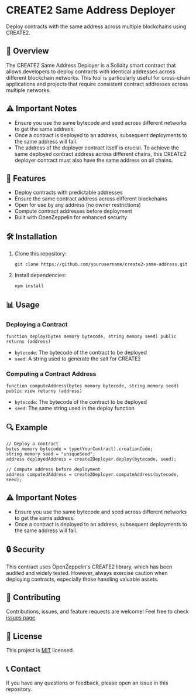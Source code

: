 # CREATE2 Same Address Deployer

Deploy contracts with the same address across multiple blockchains using CREATE2.

## 📖 Overview

The CREATE2 Same Address Deployer is a Solidity smart contract that allows developers to deploy contracts with identical addresses across different blockchain networks. This tool is particularly useful for cross-chain applications and projects that require consistent contract addresses across multiple networks.

## ⚠️ Important Notes

- Ensure you use the same bytecode and seed across different networks to get the same address.
- Once a contract is deployed to an address, subsequent deployments to the same address will fail.
- The address of the deployer contract itself is crucial. To achieve the same deployed contract address across different chains, this CREATE2 deployer contract must also have the same address on all chains.

## 🌟 Features

- Deploy contracts with predictable addresses
- Ensure the same contract address across different blockchains
- Open for use by any address (no owner restrictions)
- Compute contract addresses before deployment
- Built with OpenZeppelin for enhanced security

## 🛠 Installation

1. Clone this repository:
   ```
   git clone https://github.com/yourusername/create2-same-address.git
   ```
2. Install dependencies:
   ```
   npm install
   ```

## 📊 Usage

### Deploying a Contract

```solidity
function deploy(bytes memory bytecode, string memory seed) public returns (address)
```

- `bytecode`: The bytecode of the contract to be deployed
- `seed`: A string used to generate the salt for CREATE2

### Computing a Contract Address

```solidity
function computeAddress(bytes memory bytecode, string memory seed) public view returns (address)
```

- `bytecode`: The bytecode of the contract to be deployed
- `seed`: The same string used in the deploy function

## 🔍 Example

```solidity
// Deploy a contract
bytes memory bytecode = type(YourContract).creationCode;
string memory seed = "uniqueSeed";
address deployedAddress = create2Deployer.deploy(bytecode, seed);

// Compute address before deployment
address computedAddress = create2Deployer.computeAddress(bytecode, seed);
```

## ⚠️ Important Notes

- Ensure you use the same bytecode and seed across different networks to get the same address.
- Once a contract is deployed to an address, subsequent deployments to the same address will fail.

## 🔒 Security

This contract uses OpenZeppelin's CREATE2 library, which has been audited and widely tested. However, always exercise caution when deploying contracts, especially those handling valuable assets.

## 🤝 Contributing

Contributions, issues, and feature requests are welcome! Feel free to check [issues page](https://github.com/yourusername/create2-same-address/issues).

## 📄 License

This project is [MIT](https://opensource.org/licenses/MIT) licensed.

## 📞 Contact

If you have any questions or feedback, please open an issue in this repository.
